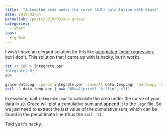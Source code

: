 ```yaml
---
title:  "Automated area under the curve (AUC) calculation with Grace"
date: 2019-03-04
permalink: /posts/2019/03/auc-grace/
categories: 
  - short
tags:
  - grace
---
```

I wish I have an elegant solution for this like [automated linear regression](https://yossadh.github.io/posts/2019/02/linear-regression-grace/), but I don't. This solution that I came up with is hacky, but it works.

```bash
cat << EOF > integrate.par
integrate(s0)
EOF

grace data.agr -param integrate.par -saveall data.temp.agr -hardcopy -noprint
tail -2 data.temp.agr | awk 'NR==1{printf "%.2f\n", $2}'
```
  
In essence, call `integrate.par` to calculate the area under the curve of your data in `s0`. Grace will plot a cumulative sum and append it to the `.agr` file. So we just need to extract the last value of the cumulative sum, which can be found in the penultimate line (thus the `tail -2`). 
  
Told ya it's hacky.
